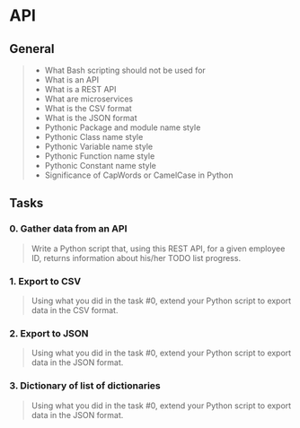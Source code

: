 # API

## General

>- What Bash scripting should not be used for
>- What is an API
>- What is a REST API
>- What are microservices
>- What is the CSV format
>- What is the JSON format
>- Pythonic Package and module name style
>- Pythonic Class name style
>- Pythonic Variable name style
>- Pythonic Function name style
>- Pythonic Constant name style
>- Significance of CapWords or CamelCase in Python

## Tasks

### 0. Gather data from an API 

> Write a Python script that, using this REST API, for a given employee ID, returns information about his/her TODO list progress.

###  1. Export to CSV 

> Using what you did in the task #0, extend your Python script to export data in the CSV format.

### 2. Export to JSON 

> Using what you did in the task #0, extend your Python script to export data in the JSON format.

###  3. Dictionary of list of dictionaries

> Using what you did in the task #0, extend your Python script to export data in the JSON format.
